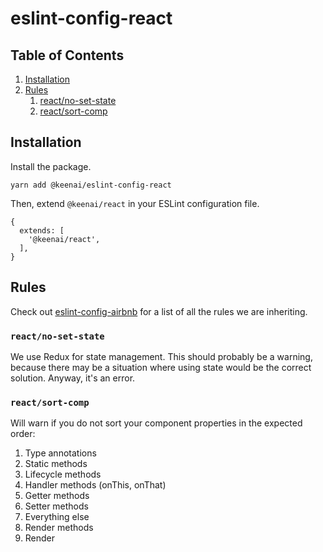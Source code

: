 # eslint-config-react

## Table of Contents
1. [Installation](#installation)
1. [Rules](#rules)
	1. [react/no-set-state](#react-no-set-state)
	1. [react/sort-comp](#react-sort-comp)

## Installation
Install the package.
```
yarn add @keenai/eslint-config-react
```

Then, extend `@keenai/react` in your ESLint configuration file.
```
{
  extends: [
    '@keenai/react',
  ],
}
```

## Rules
Check out [eslint-config-airbnb](https://github.com/airbnb/javascript/tree/master/packages/eslint-config-airbnb/rules) for a list of all the rules we are inheriting.

### `react/no-set-state`
We use Redux for state management. This should probably be a warning, because there may be a situation where using state would be the correct solution. Anyway, it's an error.

### `react/sort-comp`
Will warn if you do not sort your component properties in the expected order:

  1. Type annotations
  1. Static methods
  1. Lifecycle methods
  1. Handler methods (onThis, onThat)
  1. Getter methods
  1. Setter methods
  1. Everything else
  1. Render methods
  1. Render
